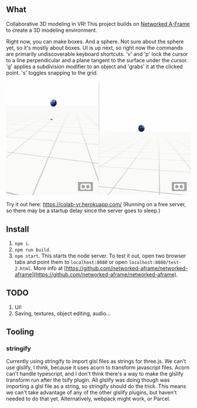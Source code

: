 ## What
Collaborative 3D modeling in VR! This project builds on [Networked A-Frame](https://github.com/networked-aframe/networked-aframe) to create a 3D modeling environment.

Right now, you can make boxes. And a sphere. Not sure about the sphere yet, so it's mostly about boxes. UI is up next, so right now the commands are primarily undiscoverable keyboard shortcuts. 'v' and 'p' lock the cursor to a line perpendicular and a plane tangent to the surface under the cursor. 'g' applies a subdivision modifier to an object and 'grabs' it at the clicked point. 's' toggles snapping to the grid.

![Demo GIF](https://raw.githubusercontent.com/twastvedt/Colab-VR/master/docs/demo.gif)

Try it out here: https://colab-vr.herokuapp.com/ (Running on a free server, so there may be a startup delay since the server goes to sleep.)

## Install

1. `npm i`.
1. `npm run build`.
1. `npm start`. This starts the node server. To test it out, open two browser tabs and point them to `localhost:8080` or open `localhost:8080/test-2.html`. More info at [https://github.com/networked-aframe/networked-aframe](https://github.com/networked-aframe/networked-aframe).

## TODO

1. UI!
1. Saving, textures, object editing, audio...


## Tooling

### stringify

Currently using stringify to import glsl files as strings for three.js. We can't use glslify, I think, because it uses acorn to transform javascript files. Acorn can't handle typescript, and I don't think there's a way to make the glslify transform run after the tsify plugin. All glslify was doing though was importing a glsl file as a string, so stringify should do the trick. This means we can't take advantage of any of the other glslify plugins, but haven't needed to do that yet. Alternatively, webpack might work, or Parcel.
